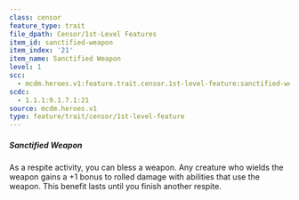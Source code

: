 ```yaml
---
class: censor
feature_type: trait
file_dpath: Censor/1st-Level Features
item_id: sanctified-weapon
item_index: '21'
item_name: Sanctified Weapon
level: 1
scc:
  - mcdm.heroes.v1:feature.trait.censor.1st-level-feature:sanctified-weapon
scdc:
  - 1.1.1:9.1.7.1:21
source: mcdm.heroes.v1
type: feature/trait/censor/1st-level-feature
---
```


##### Sanctified Weapon

As a respite activity, you can bless a weapon. Any creature who wields the weapon gains a +1 bonus to rolled damage with abilities that use the weapon. This benefit lasts until you finish another respite.
